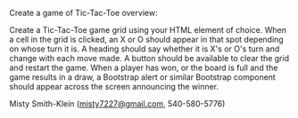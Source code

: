 Create a game of Tic-Tac-Toe overview:

Create a Tic-Tac-Toe game grid using your HTML element of choice.
When a cell in the grid is clicked, an X or O should appear in that spot depending on whose turn it is.
A heading should say whether it is X's or O's turn and change with each move made.
A button should be available to clear the grid and restart the game.
When a player has won, or the board is full and the game results in a draw, a Bootstrap alert or similar Bootstrap component should appear across the screen announcing the winner.


Misty Smith-Klein (misty7227@gmail.com, 540-580-5776)
